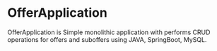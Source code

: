# OfferApplication
OfferApplication is Simple monolithic application with performs CRUD operations for offers and suboffers using JAVA, SpringBoot, MySQL.
